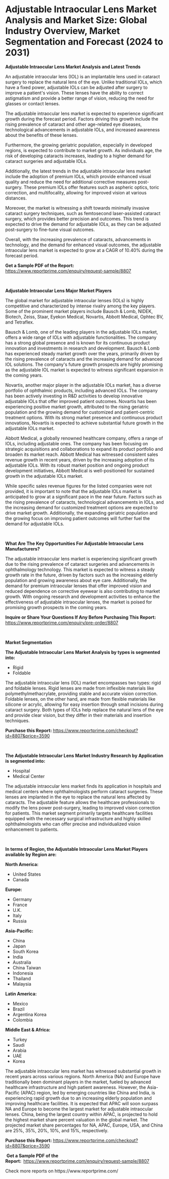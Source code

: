<p><h1>Adjustable Intraocular Lens Market Analysis and Market Size: Global Industry Overview, Market Segmentation and Forecast (2024 to 2031)</h1></p><p><strong>Adjustable Intraocular Lens Market Analysis and Latest Trends</strong></p>
<p><p>An adjustable intraocular lens (IOL) is an implantable lens used in cataract surgery to replace the natural lens of the eye. Unlike traditional IOLs, which have a fixed power, adjustable IOLs can be adjusted after surgery to improve a patient's vision. These lenses have the ability to correct astigmatism and provide a better range of vision, reducing the need for glasses or contact lenses.</p><p>The adjustable intraocular lens market is expected to experience significant growth during the forecast period. Factors driving this growth include the rising prevalence of cataract and other age-related eye diseases, technological advancements in adjustable IOLs, and increased awareness about the benefits of these lenses.</p><p>Furthermore, the growing geriatric population, especially in developed regions, is expected to contribute to market growth. As individuals age, the risk of developing cataracts increases, leading to a higher demand for cataract surgeries and adjustable IOLs.</p><p>Additionally, the latest trends in the adjustable intraocular lens market include the adoption of premium IOLs, which provide enhanced visual quality and reduce the need for additional corrective measures post-surgery. These premium IOLs offer features such as aspheric optics, toric correction, and multifocality, allowing for improved vision at various distances.</p><p>Moreover, the market is witnessing a shift towards minimally invasive cataract surgery techniques, such as femtosecond laser-assisted cataract surgery, which provides better precision and outcomes. This trend is expected to drive the demand for adjustable IOLs, as they can be adjusted post-surgery to fine-tune visual outcomes.</p><p>Overall, with the increasing prevalence of cataracts, advancements in technology, and the demand for enhanced visual outcomes, the adjustable intraocular lens market is expected to grow at a CAGR of 10.40% during the forecast period.</p></p>
<p><strong>Get a Sample PDF of the Report:&nbsp;</strong> <a href="https://www.reportprime.com/enquiry/request-sample/8807">https://www.reportprime.com/enquiry/request-sample/8807</a></p>
<p>&nbsp;</p>
<p><strong>Adjustable Intraocular Lens Major Market Players</strong></p>
<p><p>The global market for adjustable intraocular lenses (IOLs) is highly competitive and characterized by intense rivalry among the key players. Some of the prominent market players include Bausch & Lomb, NIDEK, Biotech, Zeiss, Staar, Eyekon Medical, Novartis, Abbott Medical, Ophtec BV, and Tetraflex.</p><p>Bausch & Lomb, one of the leading players in the adjustable IOLs market, offers a wide range of IOLs with adjustable functionalities. The company has a strong global presence and is known for its continuous product innovation and investments in research and development. Bausch & Lomb has experienced steady market growth over the years, primarily driven by the rising prevalence of cataracts and the increasing demand for advanced IOL solutions. The company's future growth prospects are highly promising as the adjustable IOL market is expected to witness significant expansion in the coming years.</p><p>Novartis, another major player in the adjustable IOLs market, has a diverse portfolio of ophthalmic products, including advanced IOLs. The company has been actively investing in R&D activities to develop innovative adjustable IOLs that offer improved patient outcomes. Novartis has been experiencing positive market growth, attributed to the rising geriatric population and the growing demand for customized and patient-centric treatment options. With its strong market presence and continuous product innovations, Novartis is expected to achieve substantial future growth in the adjustable IOLs market.</p><p>Abbott Medical, a globally renowned healthcare company, offers a range of IOLs, including adjustable ones. The company has been focusing on strategic acquisitions and collaborations to expand its product portfolio and broaden its market reach. Abbott Medical has witnessed consistent sales revenue growth in recent years, driven by the increasing adoption of its adjustable IOLs. With its robust market position and ongoing product development initiatives, Abbott Medical is well-positioned for sustained growth in the adjustable IOLs market.</p><p>While specific sales revenue figures for the listed companies were not provided, it is important to note that the adjustable IOLs market is anticipated to grow at a significant pace in the near future. Factors such as the rising prevalence of cataracts, technological advancements in IOLs, and the increasing demand for customized treatment options are expected to drive market growth. Additionally, the expanding geriatric population and the growing focus on improving patient outcomes will further fuel the demand for adjustable IOLs.</p></p>
<p>&nbsp;</p>
<p><strong>What Are The Key Opportunities For Adjustable Intraocular Lens Manufacturers?</strong></p>
<p><p>The adjustable intraocular lens market is experiencing significant growth due to the rising prevalence of cataract surgeries and advancements in ophthalmology technology. This market is expected to witness a steady growth rate in the future, driven by factors such as the increasing elderly population and growing awareness about eye care. Additionally, the demand for premium intraocular lenses that offer improved vision and reduced dependence on corrective eyewear is also contributing to market growth. With ongoing research and development activities to enhance the effectiveness of adjustable intraocular lenses, the market is poised for promising growth prospects in the coming years.</p></p>
<p><strong>Inquire or Share Your Questions If Any Before Purchasing This Report:</strong> <a href="https://www.reportprime.com/enquiry/pre-order/8807">https://www.reportprime.com/enquiry/pre-order/8807</a></p>
<p>&nbsp;</p>
<p><strong>Market Segmentation</strong></p>
<p><strong>The Adjustable Intraocular Lens Market Analysis by types is segmented into:</strong></p>
<p><ul><li>Rigid</li><li>Foldable</li></ul></p>
<p><p>The adjustable intraocular lens (IOL) market encompasses two types: rigid and foldable lenses. Rigid lenses are made from inflexible materials like polymethylmethacrylate, providing stable and accurate vision correction. Foldable lenses, on the other hand, are made from flexible materials like silicone or acrylic, allowing for easy insertion through small incisions during cataract surgery. Both types of IOLs help replace the natural lens of the eye and provide clear vision, but they differ in their materials and insertion techniques.</p></p>
<p><strong>Purchase this Report:&nbsp;</strong><a href="https://www.reportprime.com/checkout?id=8807&price=3590">https://www.reportprime.com/checkout?id=8807&price=3590</a></p>
<p>&nbsp;</p>
<p><strong>The Adjustable Intraocular Lens Market Industry Research by Application is segmented into:</strong></p>
<p><ul><li>Hospital</li><li>Medical Center</li></ul></p>
<p><p>The adjustable intraocular lens market finds its application in hospitals and medical centers where ophthalmologists perform cataract surgeries. These lenses are implanted in the eye to replace the natural lens affected by cataracts. The adjustable feature allows the healthcare professionals to modify the lens power post-surgery, leading to improved vision correction for patients. This market segment primarily targets healthcare facilities equipped with the necessary surgical infrastructure and highly skilled ophthalmologists who can offer precise and individualized vision enhancement to patients.</p></p>
<p>&nbsp;</p>
<p><strong>In terms of Region, the Adjustable Intraocular Lens Market Players available by Region are:</strong></p>
<p>
    <p> <strong> North America: </strong>
        <ul>
            <li>United States</li>
            <li>Canada</li>
        </ul>
        </p> 
    <p> <strong> Europe: </strong>
        <ul>
            <li>Germany</li>
            <li>France</li>
            <li>U.K.</li>
            <li>Italy</li>
            <li>Russia</li>
        </ul>
        </p> 
    <p> <strong> Asia-Pacific: </strong>
        <ul>
            <li>China</li>
            <li>Japan</li>
            <li>South Korea</li>
            <li>India</li>
            <li>Australia</li>
            <li>China Taiwan</li>
            <li>Indonesia</li>
            <li>Thailand</li>
            <li>Malaysia</li>
        </ul>
        </p> 
    <p> <strong> Latin America: </strong>
        <ul>
            <li>Mexico</li>
            <li>Brazil</li>
            <li>Argentina Korea</li>
            <li>Colombia</li>
        </ul>
        </p> 
    <p> <strong> Middle East & Africa: </strong>
        <ul>
            <li>Turkey</li>
            <li>Saudi</li>
            <li>Arabia</li>
            <li>UAE</li>
            <li>Korea</li>
        </ul>
    </p>
    </p>
<p><p>The adjustable intraocular lens market has witnessed substantial growth in recent years across various regions. North America (NA) and Europe have traditionally been dominant players in the market, fueled by advanced healthcare infrastructure and high patient awareness. However, the Asia-Pacific (APAC) region, led by emerging countries like China and India, is experiencing rapid growth due to an increasing elderly population and improving healthcare facilities. It is expected that APAC will soon surpass NA and Europe to become the largest market for adjustable intraocular lenses. China, being the largest country within APAC, is projected to hold the highest market share percent valuation in the global market. The projected market share percentages for NA, APAC, Europe, USA, and China are 25%, 35%, 20%, 10%, and 15%, respectively.</p></p>
<p><strong>Purchase this Report: </strong><a href="https://www.reportprime.com/checkout?id=8807&price=3590">https://www.reportprime.com/checkout?id=8807&price=3590</a></p>
<p>&nbsp;<strong>Get a Sample PDF of the Report:&nbsp;&nbsp;</strong><a href="https://www.reportprime.com/enquiry/request-sample/8807">https://www.reportprime.com/enquiry/request-sample/8807</a></p>
<p><strong></strong></p>
<p>Check more reports on https://www.reportprime.com/</p>